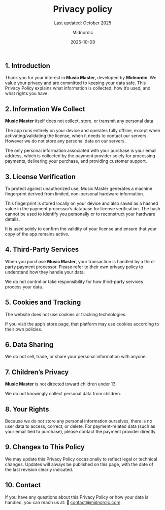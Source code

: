 ﻿---
title: "Privacy policy"
subtitle: "Last updated: October 2025"
date: 2025-10-08
author: "Midnordic"
layout: document
---
## 1. Introduction

Thank you for your interest in **Music Master**, developed by **Midnordic**. We value your privacy and are committed to keeping your data safe. This Privacy Policy explains what information is collected, how it’s used, and what rights you have.

## 2. Information We Collect

**Music Master** itself does not collect, store, or transmit any personal data.

The app runs entirely on your device and operates fully offline, except when activating/validating the license, when it needs to contact our servers. However we do not store any personal data on our servers.

The only personal information associated with your purchase is your email address, which is collected by the payment provider solely for processing payments, delivering your purchase, and providing customer support.

## 3. License Verification

To protect against unauthorized use, Music Master generates a machine fingerprint derived from limited, non-personal hardware information.

This fingerprint is stored locally on your device and also saved as a hashed value in the payment processor’s database for license verification.
The hash cannot be used to identify you personally or to reconstruct your hardware details.

It is used solely to confirm the validity of your license and ensure that your copy of the app remains active.

## 4. Third-Party Services

When you purchase **Music Master**, your transaction is handled by a third-party payment processor. Please refer to their own privacy policy to understand how they handle your data.

We do not control or take responsibility for how third-party services process your data.

## 5. Cookies and Tracking

The website does not use cookies or tracking technologies.

If you visit the app’s store page, that platform may use cookies according to their own policies.

## 6. Data Sharing

We do not sell, trade, or share your personal information with anyone.

## 7. Children’s Privacy

**Music Master** is not directed toward children under 13.

We do not knowingly collect personal data from children.

## 8. Your Rights

Because we do not store any personal information ourselves, there is no user data to access, correct, or delete. For payment-related data (such as your email tied to purchase), please contact the payment provider directly.

## 9. Changes to This Policy

We may update this Privacy Policy occasionally to reflect legal or technical changes. Updates will always be published on this page, with the date of the last revision clearly indicated.

## 10. Contact

If you have any questions about this Privacy Policy or how your data is handled, you can reach us at:
📧 contact@midnordic.com